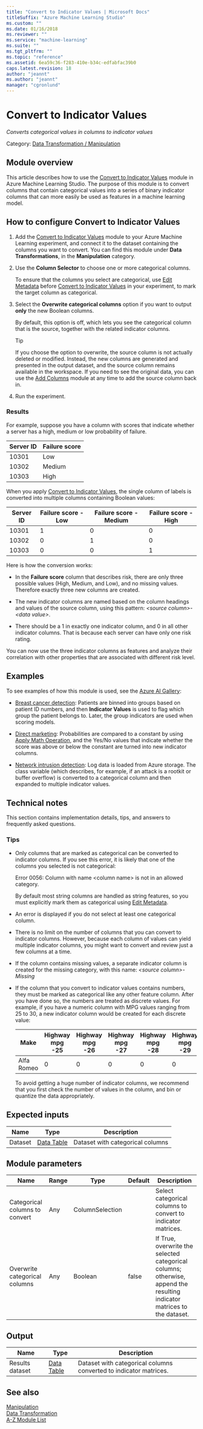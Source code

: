 ```yaml
---
title: "Convert to Indicator Values | Microsoft Docs"
titleSuffix: "Azure Machine Learning Studio"
ms.custom: ""
ms.date: 01/16/2018
ms.reviewer: ""
ms.service: "machine-learning"
ms.suite: ""
ms.tgt_pltfrm: ""
ms.topic: "reference"
ms.assetid: 6ea59c36-f283-410e-b34c-edfabfac39b0
caps.latest.revision: 18
author: "jeannt"
ms.author: "jeannt"
manager: "cgronlund"
---
```

# Convert to Indicator Values
*Converts categorical values in columns to indicator values*  
  
 Category: [Data Transformation / Manipulation](data-transformation-manipulation.md)  
  
## Module overview  
 
This article describes how to use the [Convert to Indicator Values](convert-to-indicator-values.md) module in Azure Machine Learning Studio. The purpose of this module is to convert columns that contain categorical values into a series of binary indicator columns that can more easily be used as features in a machine learning model.  

## How to configure Convert to Indicator Values
  
1.  Add the [Convert to Indicator Values](convert-to-indicator-values.md) module to your Azure Machine Learning experiment, and connect it to the dataset containing the columns you want to convert. You can find this module under **Data Transformations**, in the **Manipulation** category.

2. Use the **Column Selector** to choose one or more categorical columns.  
  
     To ensure that the columns you select are categorical, use [Edit Metadata](edit-metadata.md) before [Convert to Indicator Values](convert-to-indicator-values.md) in your experiment, to mark the target column as categorical.  
  
3.  Select the **Overwrite categorical columns** option if you want to output **only** the new Boolean columns.  
  
     By default, this option is off, which lets you see the categorical column that is the source, together with the related indicator columns.  
  
    > [!TIP]
    >  If you choose the option to overwrite, the source column is not actually deleted or modified. Instead, the new columns are generated and presented in the output dataset, and the source column remains available in the workspace. 
    > If you need to see the original data, you can use the [Add Columns](add-columns.md) module at any time to add the source column back in.

4. Run the experiment.

### Results

For example, suppose you have a column with scores that indicate whether a server has a high, medium or low probability of failure.  
  
|Server ID|Failure score|  
|---------------|-------------------|  
|10301|Low|  
|10302|Medium|  
|10303|High|  
  
When you apply [Convert to Indicator Values](convert-to-indicator-values.md), the single column of labels is converted into multiple columns containing Boolean values:  
  
|Server ID|Failure score - Low|Failure score - Medium|Failure score - High|  
|---------------|--------------------------|-----------------------------|---------------------------|  
|10301|1|0|0|  
|10302|0|1|0|  
|10303|0|0|1|  
  
Here is how the conversion works:  
  
-   In the **Failure score** column that describes risk, there are only three possible values (High, Medium, and Low), and no missing values. Therefore exactly three new columns are created.  
  
-   The new indicator columns are named based on the column headings and values of the source column, using this pattern: *\<source column>- \<data value>*.  
  
-   There should be a 1 in exactly one indicator column, and 0 in all other indicator columns. That is because each server can have only one risk rating.  
  
You can now use the three indicator columns as features and analyze their correlation with other properties that are associated with different risk level.

## Examples  

To see examples of how this module is used, see the [Azure AI Gallery](https://gallery.cortanaintelligence.com/):  
  
- [Breast cancer detection](http://go.microsoft.com/fwlink/?LinkId=525726): Patients are binned into groups based on patient ID numbers, and then **Indicator Values** is used to flag which group the patient belongs to. Later, the group indicators are used when scoring models.  
  
- [Direct marketing](http://go.microsoft.com/fwlink/?LinkId=525168): Probabilities are compared to a constant by using [Apply Math Operation](apply-math-operation.md), and the Yes/No values that indicate whether the score was above or below the constant are turned into new indicator columns.  
  
-  [Network intrusion detection](http://go.microsoft.com/fwlink/?LinkId=525724): Log data is loaded from Azure storage. The class variable (which describes, for example, if an attack is a rootkit or buffer overflow) is converted to a categorical column and then expanded to multiple indicator values.  

## Technical notes  

This section contains implementation details, tips, and answers to frequently asked questions.

### Tips

-   Only columns that are marked as categorical can be converted to indicator columns. If you see this error, it is likely that one of the columns you selected is not categorical:  
  
     Error 0056: Column with name  \<column name> is not in an allowed category.  
  
     By default most string columns are handled as string features, so you must explicitly mark them as categorical using [Edit Metadata](edit-metadata.md).  
  
-   An error is displayed if you do not select at least one categorical column.  
  
-   There is no limit on the number of columns that you can convert to indicator columns. However, because each column of values can yield multiple indicator columns, you might want to convert and review just a few columns at a time.  
  
-   If the column contains missing values, a separate indicator column is created for the missing category, with this name: *\<source column>- Missing*  
  
-   If the column that you convert to indicator values contains numbers, they must be marked as categorical like any other feature column. After you have done so, the numbers are treated as discrete values. For example, if you have a numeric column with MPG values ranging from 25 to 30, a new indicator column would be created for each discrete value:  
  
    |Make|Highway mpg -25|Highway mpg -26|Highway mpg -27|Highway mpg -28|Highway mpg -29|Highway mpg -30|  
    |----------|----------------------|----------------------|----------------------|----------------------|----------------------|----------------------|  
    |Alfa Romeo|0|0|0|0|0|1|  
  
     To avoid getting a huge number of indicator columns, we recommend that you first check the number of values in the column, and bin or quantize the data appropriately.  
  
##  <a name="ExpectedInputs"></a> Expected inputs  
  
|Name|Type|Description|  
|----------|----------|-----------------|  
|Dataset|[Data Table](data-table.md)|Dataset with categorical columns|  
  
##  <a name="parameters"></a> Module parameters  
  
|Name|Range|Type|Default|Description|  
|----------|-----------|----------|-------------|-----------------|  
|Categorical columns to convert|Any|ColumnSelection||Select categorical columns to convert to indicator matrices.|  
|Overwrite categorical columns|Any|Boolean|false|If True, overwrite the selected categorical columns; otherwise, append the resulting indicator matrices to the dataset.|  
  
##  <a name="Outputs"></a> Output  
  
|Name|Type|Description|  
|----------|----------|-----------------|  
|Results dataset|[Data Table](data-table.md)|Dataset with categorical columns converted to indicator matrices.|  
  
## See also  
 [Manipulation](data-transformation-manipulation.md)   
 [Data Transformation](data-transformation.md)   
 [A-Z Module List](a-z-module-list.md)